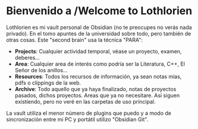 # Bienvenido a /Welcome to Lothlorien
Lothlorien es mi vault personal de Obsidian (no te preocupes no verás nada privado). En el tomo apuntes de la universidad sobre todo, pero también de otras cosas. Este "second brain" usa la técnica "PARA":
- **Projects**: Cualquier actividad temporal, véase un proyecto, examen, deberes...
- **Area**: Cualquier area de interés como podría ser la Literatura, C++, El Señor de los anillos...
- **Resources**: Todos los recursos de información, ya sean notas mías, pdfs o clippings de la web.
- **Archive**: Todo aquello que ya haya finalizado, notas de proyectos pasados, dichos proyectos. Areas que ya no necesitare. Así siguen existiendo, pero no veré en las carpetas de uso principal.

La vault utiliza el menor número de plugins que puedo y a modo de sincronización entre mi PC y portátil utilizo "Obsidian Git".